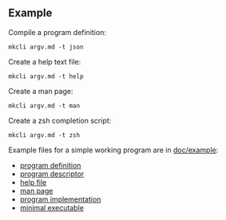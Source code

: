 ## Example

Compile a program definition:

```shell
mkcli argv.md -t json
```

Create a help text file:

```shell
mkcli argv.md -t help
```

Create a man page:

```shell
mkcli argv.md -t man
```

Create a zsh completion script:

```shell
mkcli argv.md -t zsh
```

Example files for a simple working program are in [doc/example](/doc/example):

* [program definition](/doc/example/argv.md)
* [program descriptor](/doc/example/argv.json)
* [help file](/doc/example/argv.txt)
* [man page](/doc/example/argv.1)
* [program implementation](/doc/example/argv.js)
* [minimal executable](/doc/example/argv)
